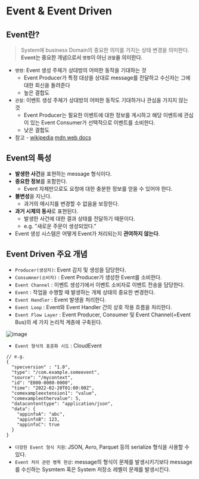 # Event & Event Driven

## Event란?

> System에 business Domain의 중요한 의미를 가지는 상태 변경을 의미한다.
> **Event는 중요한 개념으로서 `명령`이 아닌 `관찰`을 의미한다.**
* `명령`: Event 생성 주체가 상대방의 어떠한 동작을 기대하는 것
  * Event Producer가 특정 대상을 상대로 message를 전달하고 수신자는 그에 대한 회신을 돌려준다
  * 높은 결합도
* `관찰`: 이벤트 생성 주체가 상대방의 어떠한 동작도 기대하거나 관심을 가지지 않는 것
  * Event Producer는 필요한 이벤트에 대한 정보를 게시하고 해당 이벤트에 관심이 있는 Event Consumer가 선택적으로 이벤트를 소비한다.
  * 낮은 결합도
* 참고 - [wikipedia](https://ko.wikipedia.org/wiki/%EC%9D%B4%EB%B2%A4%ED%8A%B8_(%EC%BB%B4%ED%93%A8%ED%8C%85)) [mdn web docs](https://developer.mozilla.org/en-US/docs/Web/Events)

## Event의 특성

* **발생한 사건**을 표현하는 message 형식이다.
* **중요한 정보**를 포함한다.
  * Event 자체만으로도 요청에 대한 충분한 정보를 얻을 수 있어야 한다.
* **불변성**을 지닌다.
  * 과거의 메시지를 변경할 수 없음을 보장한다.
* **과거 시제의 동사**로 표현된다.
  * 발생한 사건에 대한 결과 상태를 전달하기 때문이다.
  * e.g. "새로운 주문이 생성되었다."
* Event 생성 시스템은 어떻게 Event가 처리되는지 **관여하지 않는다**. 

## Event Driven 주요 개념

* `Producer(생성자)`: Event 감지 및 생성을 담당한다.
* `Consumner(소비자)` : Event Producer가 생성한 Event를 소비한다.
* `Event Channel` : 이벤트 생성기에서 이벤트 소비자로 이벤트 전송을 담당한다.
* `Event` : 작업을 수행할 때 발생하는 개체 상태의 중요한 변경한다.
* `Event Handler` : Event 발생을 처리한다.
* `Event Loop` : Event와 Event Handler 간의 상호 작용 흐름을 처리한다.
* `Event Flow Layer` : Event Producer, Consumer 및 Event Channel(=Event Bus)의 세 가지 논리적 계층에 구축된다.

![image](https://user-images.githubusercontent.com/62865808/169639218-9b59863b-b57b-4b3d-828c-ed69f6b32224.png)

* `Event 형식의 표준화 시도` : CloudEvent
```
// e.g.
{
  "specversion" : "1.0",
  "type": "/com.example.someevent",
  "source": "/mycontext",
  "id": "E000-0000-0000",
  "time": "2022-02-20T01:00:00Z",
  "comexampleextension1": "value",
  "comexampleothervalue": 5,
  "datacontenttype": "application/json",
  "data": {
    "appinfoA": "abc",
    "appinfoB": 123,
    "appinfoC": true
  }
}
```

* `다양한 Event 형식 지원`: JSON, Avro, Parquet 등의 serialize 형식을 사용할 수 있다.
* `Event 처리 관련 병목 현상`: message의 형식이 문제를 발생시키기보다 message를 수신하는 Sysmtem 혹은 System 저장소 레벨이 문제를 발생시킨다.

